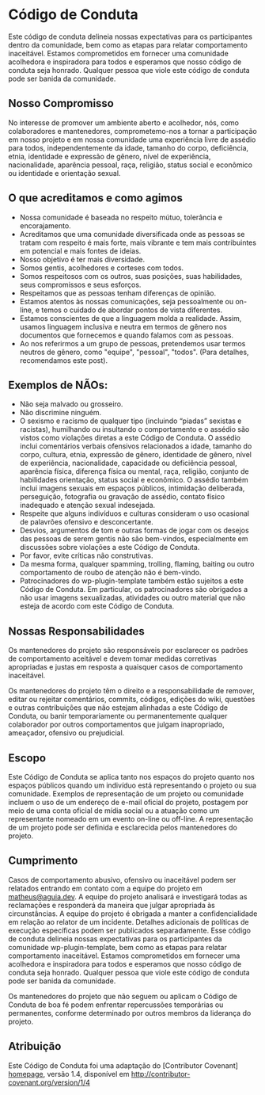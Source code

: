 # Código de Conduta

Este código de conduta delineia nossas expectativas para os participantes dentro da comunidade, bem como as etapas para relatar comportamento inaceitável. Estamos comprometidos em fornecer uma comunidade acolhedora e inspiradora para todos e esperamos que nosso código de conduta seja honrado. Qualquer pessoa que viole este código de conduta pode ser banida da comunidade.


## Nosso Compromisso

No interesse de promover um ambiente aberto e acolhedor, nós, como colaboradores e mantenedores, comprometemo-nos a tornar a participação em nosso projeto e em nossa comunidade uma experiência livre de assédio para todos, independentemente da idade, tamanho do corpo, deficiência, etnia, identidade e expressão de gênero, nível de experiência, nacionalidade, aparência pessoal, raça, religião, status social e econômico ou identidade e orientação sexual.

## O que acreditamos e como agimos 

- Nossa comunidade é baseada no respeito mútuo, tolerância e encorajamento.
- Acreditamos que uma comunidade diversificada onde as pessoas se tratam com respeito é mais forte, mais vibrante e tem mais contribuintes em potencial e mais fontes de ideias. 
- Nosso objetivo é ter mais diversidade.
- Somos gentis, acolhedores e corteses com todos.
- Somos respeitosos com os outros, suas posições, suas habilidades, seus compromissos e seus esforços.
- Respeitamos que as pessoas tenham diferenças de opinião.
- Estamos atentos às nossas comunicações, seja pessoalmente ou on-line, e temos o cuidado de abordar pontos de vista diferentes.
- Estamos conscientes de que a linguagem molda a realidade. Assim, usamos linguagem inclusiva e neutra em termos de gênero nos documentos que fornecemos e quando falamos com as pessoas.
- Ao nos referirmos a um grupo de pessoas, pretendemos usar termos neutros de gênero, como "equipe", "pessoal", "todos". (Para detalhes, recomendamos este post).

## Exemplos de NÃOs:

- Não seja malvado ou grosseiro.
- Não discrimine ninguém.
- O sexismo e racismo de qualquer tipo (incluindo “piadas” sexistas e racistas), humilhando ou insultando o comportamento e o assédio são vistos como violações diretas a este Código de Conduta. O assédio inclui comentários verbais ofensivos relacionados a idade, tamanho do corpo, cultura, etnia, expressão de gênero, identidade de gênero, nível de experiência, nacionalidade, capacidade ou deficiência pessoal, aparência física, diferença física ou mental, raça, religião, conjunto de habilidades orientação, status social e econômico. O assédio também inclui imagens sexuais em espaços públicos, intimidação deliberada, perseguição, fotografia ou gravação de assédio, contato físico inadequado e atenção sexual indesejada.
- Respeite que alguns indivíduos e culturas consideram o uso ocasional de palavrões ofensivo e desconcertante.
- Desvios, argumentos de tom e outras formas de jogar com os desejos das pessoas de serem gentis não são bem-vindos, especialmente em discussões sobre violações a este Código de Conduta.
- Por favor, evite críticas não construtivas.
- Da mesma forma, qualquer spamming, trolling, flaming, baiting ou outro comportamento de roubo de atenção não é bem-vindo.
- Patrocinadores do wp-plugin-template também estão sujeitos a este Código de Conduta. Em particular, os patrocinadores são obrigados a não usar imagens sexualizadas, atividades ou outro material que não esteja de acordo com este Código de Conduta.

## Nossas Responsabilidades

Os mantenedores do projeto são responsáveis por esclarecer os padrões de comportamento aceitável e devem tomar medidas corretivas apropriadas e justas em resposta a quaisquer casos de comportamento inaceitável.

Os mantenedores do projeto têm o direito e a responsabilidade de remover, editar ou rejeitar comentários, commits, códigos, edições do wiki, questões e outras contribuições que não estejam alinhadas a este Código de Conduta, ou banir temporariamente ou permanentemente qualquer colaborador por outros comportamentos que julgam inapropriado, ameaçador, ofensivo ou prejudicial.

## Escopo

Este Código de Conduta se aplica tanto nos espaços do projeto quanto nos espaços públicos quando um indivíduo está representando o projeto ou sua comunidade. Exemplos de representação de um projeto ou comunidade incluem o uso de um endereço de e-mail oficial do projeto, postagem por meio de uma conta oficial de mídia social ou a atuação como um representante nomeado em um evento on-line ou off-line. A representação de um projeto pode ser definida e esclarecida pelos mantenedores do projeto.

## Cumprimento

Casos de comportamento abusivo, ofensivo ou inaceitável podem ser relatados entrando em contato com a equipe do projeto em matheus@aguia.dev. A equipe do projeto analisará e investigará todas as reclamações e responderá da maneira que julgar apropriada às circunstâncias. A equipe do projeto é obrigada a manter a confidencialidade em relação ao relator de um incidente. Detalhes adicionais de políticas de execução específicas podem ser publicados separadamente. Esse código de conduta delineia nossas expectativas para os participantes da comunidade wp-plugin-template, bem como as etapas para relatar comportamento inaceitável. Estamos comprometidos em fornecer uma 
acolhedora e inspiradora para todos e esperamos que nosso código de conduta seja honrado. Qualquer pessoa que viole este código de conduta pode ser banida da comunidade.

Os mantenedores do projeto que não seguem ou aplicam o Código de Conduta de boa fé podem enfrentar repercussões temporárias ou permanentes, conforme determinado por outros membros da liderança do projeto.

## Atribuição

Este Código de Conduta foi uma adaptação do [Contributor Covenant] [homepage], versão 1.4, disponível em http://contributor-covenant.org/version/1/4

[homepage]: http://contributor-covenant.org
[versão]: http://contributor-covenant.org/version/1/4/
